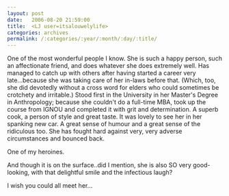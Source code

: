 ```yaml
---
layout: post
date:	2006-08-20 21:59:00
title:  <LJ user=itsalouwelylife>
categories: archives
permalink: /:categories/:year/:month/:day/:title/
---
```

One of the most wonderful people I know. She is such a happy person, such an affectionate friend, and does whatever she does extremely well. Has managed to catch up with others after having started a career very late...because she was taking care of her in-laws before that. (Which, too, she did devotedly without a cross word for elders who could sometimes be crotchety and irritable.) Stood first in the University in her Master's Degree in Anthropology; because she couldn't do a full-time MBA, took up the course from IGNOU and completed it with grit and determination. A superb cook, a person of style and great taste. It was lovely to see her in her spanking new car. A great sense of humour and a great sense of the ridiculous too. She has fought hard against very, very adverse circumstances and bounced back.

One of my heroines.

And though it is on the surface..did I mention, she is also SO very good-looking, with that delightful smile and the infectious laugh?

I wish you could all meet her...
